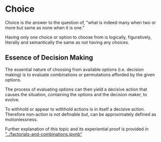 # Choice

Choice is *the* answer to the question of, "what is indeed many when two or more but same as none when it is one." 

Having only one choice or option to choose from is logically, figuratively, literally and semantically the same as not having any choices. 

## Essence of Decision Making 

The essential nature of choosing from available options (i.e. decision making) is to evaluate combinations or permutations afforded by the given options. 

The process of evaluating options can then yield a decisive action that causes the situation, containing the options and the decision maker, to evolve.

To withhold or appear to withhold actions is in itself a decisive action. Therefore non-action is not definable but, can be approximately defined as motionlessness. 

Further explanation of this topic and its experiential proof is provided in ["../factorials-and-combinations.ipynb"](https://github.com/lightning-chasers/options-decisions/blob/master/factorials-and-combinations.ipynb)
